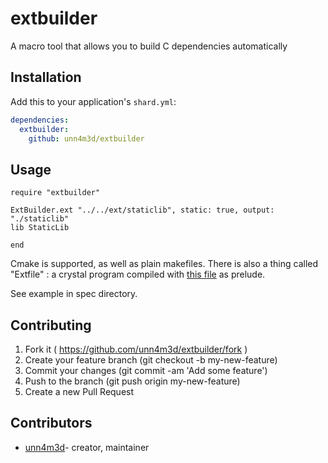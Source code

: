 # extbuilder

A macro tool that allows you to build C dependencies automatically

## Installation

Add this to your application's `shard.yml`:

```yaml
dependencies:
  extbuilder:
    github: unn4m3d/extbuilder
```

## Usage

```crystal
require "extbuilder"

ExtBuilder.ext "../../ext/staticlib", static: true, output: "./staticlib"
lib StaticLib

end
```

Cmake is supported, as well as plain makefiles. There is also a thing called "Extfile" : a crystal program compiled with [this file](src/extbuilder/extb_ext.cr) as prelude.

See example in spec directory.

## Contributing

1. Fork it ( https://github.com/unn4m3d/extbuilder/fork )
2. Create your feature branch (git checkout -b my-new-feature)
3. Commit your changes (git commit -am 'Add some feature')
4. Push to the branch (git push origin my-new-feature)
5. Create a new Pull Request

## Contributors

- [unn4m3d](https://github.com/unn4m3d)- creator, maintainer
